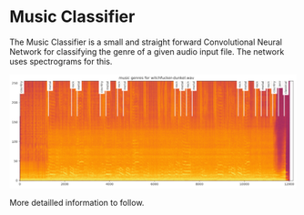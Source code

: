 # Music Classifier

The Music Classifier is a small and straight forward Convolutional Neural Network for classifying the genre of a given audio input file. The network uses spectrograms for this.

![example-picture](images/output_scaled.jpg)

More detailled information to follow.
